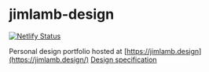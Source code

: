 # jimlamb-design
[![Netlify Status](https://api.netlify.com/api/v1/badges/c1217c02-c0e1-4109-b024-e883a1912c9b/deploy-status)](https://app.netlify.com/sites/jimlamb-design/deploys)

Personal design portfolio hosted at [https://jimlamb.design](https://jimlamb.design/)
[Design specification](https://www.figma.com/file/OCH1PBC9NLYMMN2BtHlTYW6N/Portfolio?node-id=1%3A2)
